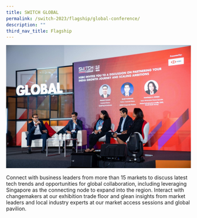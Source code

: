 ```yaml
---
title: SWITCH GLOBAL
permalink: /switch-2023/flagship/global-conference/
description: ""
third_nav_title: Flagship
---
```

![](/images/2023/switch%20global%20(flagship).jpg)

Connect with business leaders from more than 15 markets to discuss latest tech trends and opportunities for global collaboration, including leveraging Singapore as the connecting node to expand into the region.
Interact with changemakers at our exhibition trade floor and glean insights from market leaders and local industry experts at our market access sessions and global pavilion.